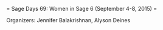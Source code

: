 = Sage Days 69: Women in Sage 6 (September 4-8, 2015) =

Organizers: Jennifer Balakrishnan, Alyson Deines

